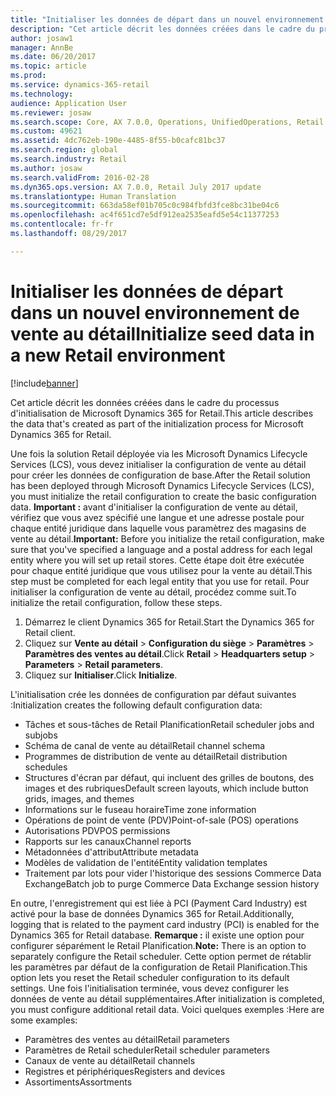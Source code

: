 ```yaml
---
title: "Initialiser les données de départ dans un nouvel environnement de vente au détail"
description: "Cet article décrit les données créées dans le cadre du processus d'initialisation de Microsoft Dynamics 365 for Retail."
author: josaw1
manager: AnnBe
ms.date: 06/20/2017
ms.topic: article
ms.prod: 
ms.service: dynamics-365-retail
ms.technology: 
audience: Application User
ms.reviewer: josaw
ms.search.scope: Core, AX 7.0.0, Operations, UnifiedOperations, Retail
ms.custom: 49621
ms.assetid: 4dc762eb-190e-4485-8f55-b0cafc81bc37
ms.search.region: global
ms.search.industry: Retail
ms.author: josaw
ms.search.validFrom: 2016-02-28
ms.dyn365.ops.version: AX 7.0.0, Retail July 2017 update
ms.translationtype: Human Translation
ms.sourcegitcommit: 663da58ef01b705c0c984fbfd3fce8bc31be04c6
ms.openlocfilehash: ac4f651cd7e5df912ea2535eafd5e54c11377253
ms.contentlocale: fr-fr
ms.lasthandoff: 08/29/2017

---
```


# <a name="initialize-seed-data-in-a-new-retail-environment"></a><span data-ttu-id="db9f8-103">Initialiser les données de départ dans un nouvel environnement de vente au détail</span><span class="sxs-lookup"><span data-stu-id="db9f8-103">Initialize seed data in a new Retail environment</span></span>

[!include[banner](includes/banner.md)]


<span data-ttu-id="db9f8-104">Cet article décrit les données créées dans le cadre du processus d'initialisation de Microsoft Dynamics 365 for Retail.</span><span class="sxs-lookup"><span data-stu-id="db9f8-104">This article describes the data that's created as part of the initialization process for Microsoft Dynamics 365 for Retail.</span></span>

<span data-ttu-id="db9f8-105">Une fois la solution Retail déployée via les Microsoft Dynamics Lifecycle Services (LCS), vous devez initialiser la configuration de vente au détail pour créer les données de configuration de base.</span><span class="sxs-lookup"><span data-stu-id="db9f8-105">After the Retail solution has been deployed through Microsoft Dynamics Lifecycle Services (LCS), you must initialize the retail configuration to create the basic configuration data.</span></span> <span data-ttu-id="db9f8-106">**Important :** avant d'initialiser la configuration de vente au détail, vérifiez que vous avez spécifié une langue et une adresse postale pour chaque entité juridique dans laquelle vous paramètrez des magasins de vente au détail.</span><span class="sxs-lookup"><span data-stu-id="db9f8-106">**Important:** Before you initialize the retail configuration, make sure that you've specified a language and a postal address for each legal entity where you will set up retail stores.</span></span> <span data-ttu-id="db9f8-107">Cette étape doit être exécutée pour chaque entité juridique que vous utilisez pour la vente au détail.</span><span class="sxs-lookup"><span data-stu-id="db9f8-107">This step must be completed for each legal entity that you use for retail.</span></span> <span data-ttu-id="db9f8-108">Pour initialiser la configuration de vente au détail, procédez comme suit.</span><span class="sxs-lookup"><span data-stu-id="db9f8-108">To initialize the retail configuration, follow these steps.</span></span>

1.  <span data-ttu-id="db9f8-109">Démarrez le client Dynamics 365 for Retail.</span><span class="sxs-lookup"><span data-stu-id="db9f8-109">Start the Dynamics 365 for Retail client.</span></span>
2.  <span data-ttu-id="db9f8-110">Cliquez sur **Vente au détail** &gt; **Configuration du siège** &gt; **Paramètres** &gt; **Paramètres des ventes au détail**.</span><span class="sxs-lookup"><span data-stu-id="db9f8-110">Click **Retail** &gt; **Headquarters setup** &gt; **Parameters** &gt; **Retail parameters**.</span></span>
3.  <span data-ttu-id="db9f8-111">Cliquez sur **Initialiser**.</span><span class="sxs-lookup"><span data-stu-id="db9f8-111">Click **Initialize**.</span></span>

<span data-ttu-id="db9f8-112">L'initialisation crée les données de configuration par défaut suivantes :</span><span class="sxs-lookup"><span data-stu-id="db9f8-112">Initialization creates the following default configuration data:</span></span>

-   <span data-ttu-id="db9f8-113">Tâches et sous-tâches de Retail Planification</span><span class="sxs-lookup"><span data-stu-id="db9f8-113">Retail scheduler jobs and subjobs</span></span>
-   <span data-ttu-id="db9f8-114">Schéma de canal de vente au détail</span><span class="sxs-lookup"><span data-stu-id="db9f8-114">Retail channel schema</span></span>
-   <span data-ttu-id="db9f8-115">Programmes de distribution de vente au détail</span><span class="sxs-lookup"><span data-stu-id="db9f8-115">Retail distribution schedules</span></span>
-   <span data-ttu-id="db9f8-116">Structures d'écran par défaut, qui incluent des grilles de boutons, des images et des rubriques</span><span class="sxs-lookup"><span data-stu-id="db9f8-116">Default screen layouts, which include button grids, images, and themes</span></span>
-   <span data-ttu-id="db9f8-117">Informations sur le fuseau horaire</span><span class="sxs-lookup"><span data-stu-id="db9f8-117">Time zone information</span></span>
-   <span data-ttu-id="db9f8-118">Opérations de point de vente (PDV)</span><span class="sxs-lookup"><span data-stu-id="db9f8-118">Point-of-sale (POS) operations</span></span>
-   <span data-ttu-id="db9f8-119">Autorisations PDV</span><span class="sxs-lookup"><span data-stu-id="db9f8-119">POS permissions</span></span>
-   <span data-ttu-id="db9f8-120">Rapports sur les canaux</span><span class="sxs-lookup"><span data-stu-id="db9f8-120">Channel reports</span></span>
-   <span data-ttu-id="db9f8-121">Métadonnées d'attribut</span><span class="sxs-lookup"><span data-stu-id="db9f8-121">Attribute metadata</span></span>
-   <span data-ttu-id="db9f8-122">Modèles de validation de l'entité</span><span class="sxs-lookup"><span data-stu-id="db9f8-122">Entity validation templates</span></span>
-   <span data-ttu-id="db9f8-123">Traitement par lots pour vider l'historique des sessions Commerce Data Exchange</span><span class="sxs-lookup"><span data-stu-id="db9f8-123">Batch job to purge Commerce Data Exchange session history</span></span>

<span data-ttu-id="db9f8-124">En outre, l'enregistrement qui est liée à PCI (Payment Card Industry) est activé pour la base de données Dynamics 365 for Retail.</span><span class="sxs-lookup"><span data-stu-id="db9f8-124">Additionally, logging that is related to the payment card industry (PCI) is enabled for the Dynamics 365 for Retail database.</span></span> <span data-ttu-id="db9f8-125">**Remarque :** il existe une option pour configurer séparément le Retail Planification.</span><span class="sxs-lookup"><span data-stu-id="db9f8-125">**Note:** There is an option to separately configure the Retail scheduler.</span></span> <span data-ttu-id="db9f8-126">Cette option permet de rétablir les paramètres par défaut de la configuration de Retail Planification.</span><span class="sxs-lookup"><span data-stu-id="db9f8-126">This option lets you reset the Retail scheduler configuration to its default settings.</span></span> <span data-ttu-id="db9f8-127">Une fois l'initialisation terminée, vous devez configurer les données de vente au détail supplémentaires.</span><span class="sxs-lookup"><span data-stu-id="db9f8-127">After initialization is completed, you must configure additional retail data.</span></span> <span data-ttu-id="db9f8-128">Voici quelques exemples :</span><span class="sxs-lookup"><span data-stu-id="db9f8-128">Here are some examples:</span></span>

-   <span data-ttu-id="db9f8-129">Paramètres des ventes au détail</span><span class="sxs-lookup"><span data-stu-id="db9f8-129">Retail parameters</span></span>
-   <span data-ttu-id="db9f8-130">Paramètres de Retail scheduler</span><span class="sxs-lookup"><span data-stu-id="db9f8-130">Retail scheduler parameters</span></span>
-   <span data-ttu-id="db9f8-131">Canaux de vente au détail</span><span class="sxs-lookup"><span data-stu-id="db9f8-131">Retail channels</span></span>
-   <span data-ttu-id="db9f8-132">Registres et périphériques</span><span class="sxs-lookup"><span data-stu-id="db9f8-132">Registers and devices</span></span>
-   <span data-ttu-id="db9f8-133">Assortiments</span><span class="sxs-lookup"><span data-stu-id="db9f8-133">Assortments</span></span>





